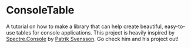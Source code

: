 # ConsoleTable
A tutorial on how to make a library that can help create beautiful, easy-to-use tables for console applications. This project is heavily inspired by [Spectre.Console](https://github.com/spectresystems/spectre.console) by [Patrik Svensson](https://github.com/patriksvensson). Go check him and his project out!
